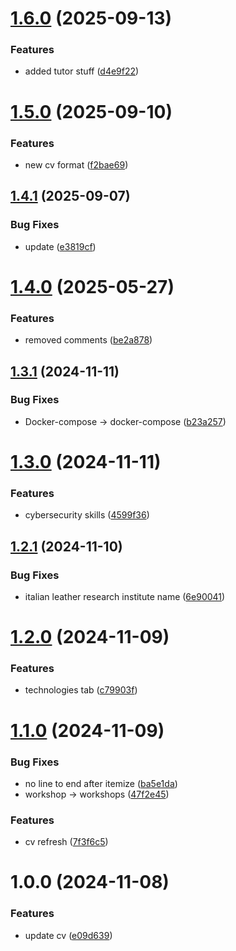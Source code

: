 # [1.6.0](https://github.com/alarmfox/curriculum-vitae/compare/v1.5.0...v1.6.0) (2025-09-13)


### Features

* added tutor stuff ([d4e9f22](https://github.com/alarmfox/curriculum-vitae/commit/d4e9f22662be54a013d222eb1cb46493d09faed8))

# [1.5.0](https://github.com/alarmfox/curriculum-vitae/compare/v1.4.1...v1.5.0) (2025-09-10)


### Features

* new cv format ([f2bae69](https://github.com/alarmfox/curriculum-vitae/commit/f2bae69bd810bcd6bc5763f3e0aed5386de8254e))

## [1.4.1](https://github.com/alarmfox/curriculum-vitae/compare/v1.4.0...v1.4.1) (2025-09-07)


### Bug Fixes

* update ([e3819cf](https://github.com/alarmfox/curriculum-vitae/commit/e3819cf41a5bdf7e1e61ebe5f0196f0480b5dc97))

# [1.4.0](https://github.com/alarmfox/curriculum-vitae/compare/v1.3.1...v1.4.0) (2025-05-27)


### Features

* removed comments ([be2a878](https://github.com/alarmfox/curriculum-vitae/commit/be2a87893ae0a7f24494dfc969111919636a555e))

## [1.3.1](https://github.com/alarmfox/curriculum-vitae/compare/v1.3.0...v1.3.1) (2024-11-11)


### Bug Fixes

* Docker-compose -> docker-compose ([b23a257](https://github.com/alarmfox/curriculum-vitae/commit/b23a257bc50134d22f753373674f7a2948def180))

# [1.3.0](https://github.com/alarmfox/curriculum-vitae/compare/v1.2.1...v1.3.0) (2024-11-11)


### Features

* cybersecurity skills ([4599f36](https://github.com/alarmfox/curriculum-vitae/commit/4599f369850b31c1788f713eb223dd1d4fdbc4a5))

## [1.2.1](https://github.com/alarmfox/curriculum-vitae/compare/v1.2.0...v1.2.1) (2024-11-10)


### Bug Fixes

* italian leather research institute name ([6e90041](https://github.com/alarmfox/curriculum-vitae/commit/6e900419cc07dbf4cce0c26332d2ffbe5714ac1a))

# [1.2.0](https://github.com/alarmfox/curriculum-vitae/compare/v1.1.0...v1.2.0) (2024-11-09)


### Features

* technologies tab ([c79903f](https://github.com/alarmfox/curriculum-vitae/commit/c79903f446961da78e863cd5389af741f0decb5d))

# [1.1.0](https://github.com/alarmfox/curriculum-vitae/compare/v1.0.0...v1.1.0) (2024-11-09)


### Bug Fixes

* no line to end after itemize ([ba5e1da](https://github.com/alarmfox/curriculum-vitae/commit/ba5e1dac33727fb0c1e82d6fddf95dd4c29d083c))
* workshop -> workshops ([47f2e45](https://github.com/alarmfox/curriculum-vitae/commit/47f2e45a1b2c184ac4f61720e1257864dab40e71))


### Features

* cv refresh ([7f3f6c5](https://github.com/alarmfox/curriculum-vitae/commit/7f3f6c5d2f78aabb43ba2e474331778f3ba3c13c))

# 1.0.0 (2024-11-08)


### Features

* update cv ([e09d639](https://github.com/alarmfox/curriculum-vitae/commit/e09d6398e2735a792b0f592e7c3555d300b0a3cd))

